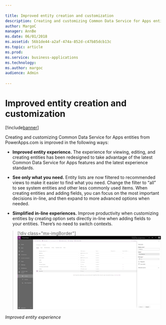 ```yaml
---

title: Improved entity creation and customization
description: Creating and customizing Common Data Service for Apps entities from PowerApps.
author: MargoC
manager: AnnBe
ms.date: 06/01/2018
ms.assetid: 56b1de44-a2af-474a-852d-c47b85dcb13c
ms.topic: article
ms.prod: 
ms.service: business-applications
ms.technology: 
ms.author: margoc
audience: Admin

---
```

#  Improved entity creation and customization 




[!include[banner](../../includes/banner.md)]

Creating and customizing Common Data Service for Apps entities from
PowerApps.com is improved in the following ways:

-   **Improved entity experience.** The experience for viewing, editing, and
    creating entities has been redesigned to take advantage of the latest Common
    Data Service for Apps features and the latest experience standards.

-   **See only what you need.** Entity lists are now filtered to recommended
    views to make it easier to find what you need. Change the filter to “all” to
    see system entities and other less commonly used items. When creating
    entities and adding fields, you can focus on the most important decisions
    in-line, and then expand to more advanced options when needed.

-   **Simplified in-line experiences.** Improve productivity when customizing
    entities by creating option sets directly in-line when adding fields to your
    entities. There’s no need to switch contexts.

> [!div class="mx-imgBorder"] 
> ![A screenshot demonstrating improved entity experience](media/improved-entity-creation-customization-1.png "A screenshot demonstrating improved entity experience")
<!-- App_Plat_EntityExperience_V (1).png -->


*Improved entity experience*
